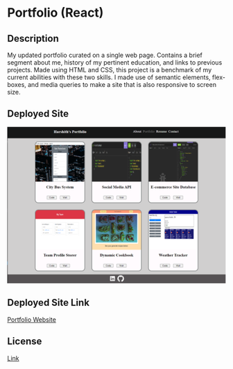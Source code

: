 # Portfolio (React)

## Description
My updated portfolio curated on a single web page. Contains a brief segment about me, history of my pertinent education, and links to previous projects. Made using HTML and CSS, this project is a benchmark of my current abilities with these two skills. I made use of semantic elements, flex-boxes, and media queries to make a site that is also responsive to screen size.

## Deployed Site
![Website Screem Shot](./public/images/deployed-site.PNG)

## Deployed Site Link
[Portfolio Website](https://hmanjun.github.io/portfolio-react/)

## License
[Link](https://github.com/hmanjun/horiseon-refactor/blob/main/LICENSE)